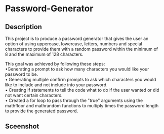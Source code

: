 # Password-Generator

## Description
<p>This project is to produce a password generator that gives the user an option of using uppercase, lowercase, letters, numbers and special characters to provide them with a random password within the minimum of 8 and the maximum of 128 characters.</p>

This goal was achieved by following these steps: </br>
    •Generating a prompt to ask how many characters you would like your password to be. </br>
    • Generating multiple confirm prompts to ask which characters you would like to include and not include into your password. </br>
    • Creating if statements to tell the code what to do if the user wanted or did not want certain characters. </br>
    • Created a for loop to pass through the "true" arguments using the mathfloor and mathrandom functions to multiply times the password length to provide the generated password. </br>

 ## Sceenshot

    
